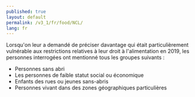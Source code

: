 ```yaml
---
published: true
layout: default
permalink: /v3_1/fr/food/NCL/
lang: fr
---
```

Lorsqu'on leur a demandé de préciser davantage qui était particulièrement vulnérable aux restrictions relatives à leur droit à l'alimentation en 2019, les personnes interrogées ont mentionné tous les groupes suivants :

-	Personnes sans abri
-	Les personnes de faible statut social ou économique
-	Enfants des rues ou jeunes sans-abris
-	Personnes vivant dans des zones géographiques particulières
